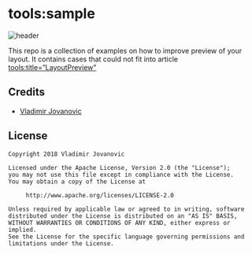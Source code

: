# tools:sample

![header](https://i.imgur.com/xVfaRZG.png)

This repo is a collection of examples on how to improve preview of your layout.
It contains cases that could not fit into article [tools:title=”LayoutPreview”](https://proandroiddev.com/android-studio-layout-preview-b7b229741ec1)

Credits
-------

+ [Vladimir Jovanovic](https://github.com/vlad1m1r990)

License
-------

    Copyright 2018 Vladimir Jovanovic

    Licensed under the Apache License, Version 2.0 (the "License");
    you may not use this file except in compliance with the License.
    You may obtain a copy of the License at

         http://www.apache.org/licenses/LICENSE-2.0

    Unless required by applicable law or agreed to in writing, software
    distributed under the License is distributed on an "AS IS" BASIS,
    WITHOUT WARRANTIES OR CONDITIONS OF ANY KIND, either express or implied.
    See the License for the specific language governing permissions and
    limitations under the License.
